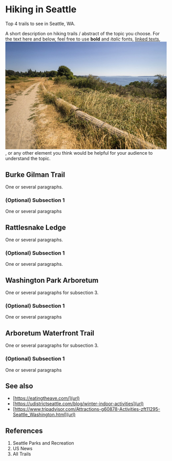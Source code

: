 # Hiking in Seattle

Top 4 trails to see in Seattle, WA.

A short description on hiking trails / abstract of the topic you choose. For the text here and below, feel free to use **bold** and *italic* fonts, [linked texts](url),  ![images](Images/discoverypark.jpg), or any other element you think would be helpful for your audience to understand the topic.




## Burke Gilman Trail
One or several paragraphs.
### (Optional) Subsection 1
One or several paragraphs

## Rattlesnake Ledge
One or several paragraphs.
### (Optional) Subsection 1
One or several paragraphs.

## Washington Park Arboretum
One or several paragraphs for subsection 3.
### (Optional) Subsection 1
One or several paragraphs

## Arboretum Waterfront Trail
One or several paragraphs for subsection 3.
### (Optional) Subsection 1
One or several paragraphs

## See also
- [https://eatingtheave.com/](url)
- [https://udistrictseattle.com/blog/winter-indoor-activities](url)
- [https://www.tripadvisor.com/Attractions-g60878-Activities-zft11295-Seattle_Washington.html](url)

## References
1. Seattle Parks and Recreation
2. US News
3. All Trails 